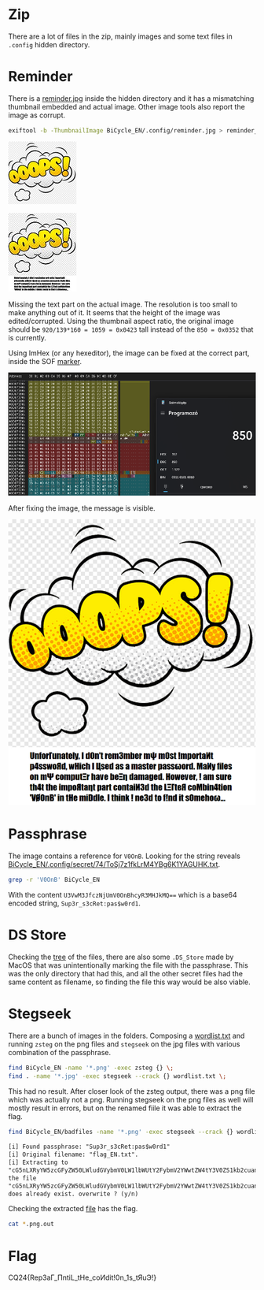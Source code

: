 # Zip

There are a lot of files in the zip, mainly images and some text files in `.config` hidden directory.

# Reminder

There is a [reminder.jpg](workdir/reminder.jpg) inside the hidden directory and it has a mismatching thumbnail embedded and actual image. Other image tools also report the image as corrupt.

```bash
exiftool -b -ThumbnailImage BiCycle_EN/.config/reminder.jpg > reminder_thumb.jpg
```

![](workdir/reminder_small.jpg) 

![](workdir/reminder_thumb.jpg)

Missing the text part on the actual image. The resolution is too small to make anything out of it. It seems that the height of the image was edited/corrupted. Using the thumbnail aspect ratio, the original image should be `920/139*160 = 1059 = 0x0423` tall instead of the `850 = 0x0352` that is currently.

Using ImHex (or any hexeditor), the image can be fixed at the correct part, inside the SOF [marker](https://web.archive.org/web/20220314032823/http://lad.dsc.ufcg.edu.br/multimidia/jpegmarker.pdf ).


![](screenshots/1.png)

After fixing the image, the message is visible.

![](workdir/reminder_fixed.jpg)

# Passphrase

The image contains a reference for `V0OnB`. Looking for the string reveals [BiCycle_EN/.config/secret/74/ToSj7z1fkLrM4YBg6K1YAGUHK.txt](workdir/ToSj7z1fkLrM4YBg6K1YAGUHK.txt).

```bash
grep -r 'V0OnB' BiCycle_EN
```

With the content `U3VwM3JfczNjUmV0OnBhcyR3MHJkMQ==` which is a base64 encoded string, `Sup3r_s3cRet:pas$w0rd1`.

# DS Store

Checking the [tree](workdir/tree.txt) of the files, there are also some `.DS_Store` made by MacOS that was unintentionally marking the file with the passphrase. This was the only directory that had this, and all the other secret files had the same content as filename, so finding the file this way would be also viable.

# Stegseek

There are a bunch of images in the folders. Composing a [wordlist.txt](workdir/wordlist.txt) and running `zsteg` on the png files and `stegseek` on the jpg files with various combination of the passphrase. 

```bash
find BiCycle_EN -name '*.png' -exec zsteg {} \;
find . -name '*.jpg' -exec stegseek --crack {} wordlist.txt \;
```

This had no result. After closer look of the zsteg output, there was a png file which was actually not a png. Running stegseek on the png files as well will mostly result in errors, but on the renamed fiile it was able to extract the flag.

```bash
find BiCycle_EN/badfiles -name '*.png' -exec stegseek --crack {} wordlist.txt \;
```

```
[i] Found passphrase: "Sup3r_s3cRet:pas$w0rd1"
[i] Original filename: "flag_EN.txt".
[i] Extracting to "cG5nLXRyYW5zcGFyZW50LWludGVybmV0LW1lbWUtY2FybmV2YWwtZW4tY3V0ZS1kb2cuanBn.png.out".
the file "cG5nLXRyYW5zcGFyZW50LWludGVybmV0LW1lbWUtY2FybmV2YWwtZW4tY3V0ZS1kb2cuanBn.png.out" does already exist. overwrite ? (y/n)
```

Checking the extracted [file](workdir/cG5nLXRyYW5zcGFyZW50LWludGVybmV0LW1lbWUtY2FybmV2YWwtZW4tY3V0ZS1kb2cuanBn.png.out) has the flag.

```bash
cat *.png.out
```

# Flag
CQ24{Rep3aΓ_ΠntiL_tHe_coИdit!0n_1s_tЯuЭ!}
